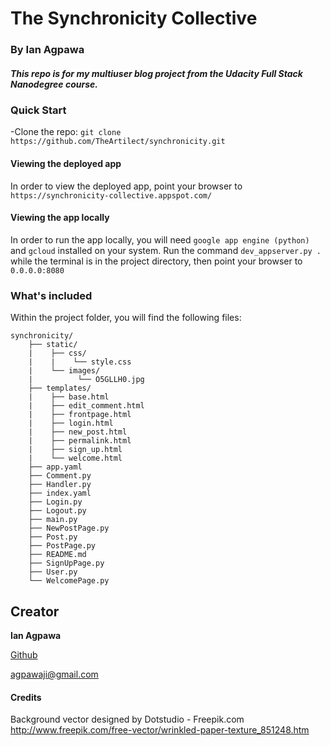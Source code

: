 # The Synchronicity Collective
### By Ian Agpawa
##### This repo is for my multiuser blog project from the Udacity Full Stack Nanodegree course.    


### Quick Start
-Clone the repo: `git clone https://github.com/TheArtilect/synchronicity.git`

#### Viewing the deployed app
In order to view the deployed app, point your browser to `https://synchronicity-collective.appspot.com/`

#### Viewing the app locally
In order to run the app locally, you will need `google app engine (python)` and `gcloud` installed on your system.  Run the command `dev_appserver.py .` while the terminal is in the project directory, then point your browser to `0.0.0.0:8080`



### What's included
Within the project folder, you will find the following files:

```
synchronicity/
    ├── static/
    |    ├── css/
    |    |    └── style.css
    |    └── images/
    |          └── O5GLLH0.jpg
    ├── templates/
    |    ├── base.html
    |    ├── edit_comment.html
    |    ├── frontpage.html
    |    ├── login.html
    |    ├── new_post.html
    |    ├── permalink.html
    |    ├── sign_up.html
    |    └── welcome.html
    ├── app.yaml
    ├── Comment.py
    ├── Handler.py
    ├── index.yaml
    ├── Login.py
    ├── Logout.py
    ├── main.py
    ├── NewPostPage.py
    ├── Post.py
    ├── PostPage.py
    ├── README.md
    ├── SignUpPage.py
    ├── User.py
    └── WelcomePage.py
```

## Creator

**Ian Agpawa**


[Github](https://github.com/TheArtilect)

 agpawaji@gmail.com

#### Credits
Background vector designed by Dotstudio - Freepik.com
http://www.freepik.com/free-vector/wrinkled-paper-texture_851248.htm
